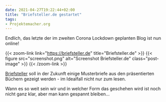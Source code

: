 ```yaml
---
date: 2021-04-27T19:22:44+02:00
title: "Briefsteller.de gestartet"
tags:
- Projektemacher.org
---
```


Endlich, das letzte der im zweiten Corona Lockdown geplanten Blog ist nun online!

<!--more-->

{{< zoom-link link="https://briefsteller.de" title="Briefsteller.de" >}}
    {{< figure src="screenshot.png" alt="Screenshot Briefsteller.de" class="post-image" >}}
{{< /zoom-link >}}

[Briefsteller](https://briefsteller.de) soll in der Zukunft einige Musterbriefe aus den präsentierten Büchern gezeigt werden - im Idealfall nicht nur zum lesen.

Wann es so weit sein wir und in welcher Form das geschehen wird ist noch nicht ganz klar, aber man kann gespannt bleiben...
